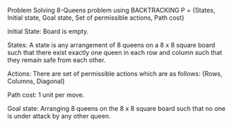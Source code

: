 Problem Solving 8-Queens problem using BACKTRACKING P = {States, Initial state, Goal state, Set of permissible actions, Path cost}

Initial State: Board is empty.

States: A state is any arrangement of 8 queens on a 8 x 8 square board such that there exist exactly one queen in each row and column such that they remain safe from each other.

Actions: There are set of permissible actions which are as follows: {Rows, Columns, Diagonal}

Path cost: 1 unit per move.

Goal state: Arranging 8 queens on the 8 x 8 square board such that no one is under attack by any other queen.
